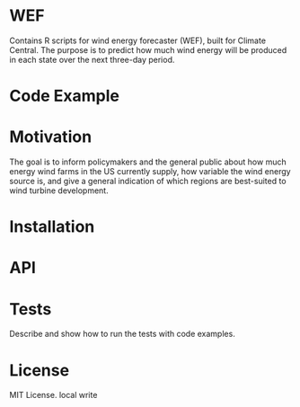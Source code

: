 # WEF
Contains R scripts for wind energy forecaster (WEF), built for Climate Central. The purpose is to predict how much wind energy will be produced in each state over the next three-day period.

# Code Example

# Motivation
The goal is to inform policymakers and the general public about how much energy wind farms in the US currently supply, how variable the wind energy source is, and give a general indication of which regions are best-suited to wind turbine development.

# Installation

# API

# Tests
Describe and show how to run the tests with code examples.

# License
MIT License.
local write
